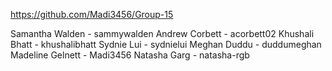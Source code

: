 https://github.com/Madi3456/Group-15

Samantha Walden - sammywalden
Andrew Corbett - acorbett02
Khushali Bhatt - khushalibhatt
Sydnie Lui - sydnielui
Meghan Duddu - duddumeghan
Madeline Gelnett - Madi3456
Natasha Garg - natasha-rgb
